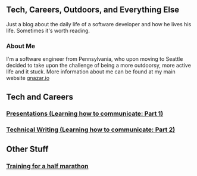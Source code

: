 ## Tech, Careers, Outdoors, and Everything Else
Just a blog about the daily life of a software developer and how he lives his life.  Sometimes it's worth reading.

### About Me
I'm a software engineer from Pennsylvania, who upon moving to Seattle decided to take upon the challenge of being a more outdoorsy, more active life and it stuck.  More information about me can be found at my main website [gnazar.io](https://gnazar.io)

## Tech and Careers

### [Presentations (Learning how to communicate: Part 1)](https://blog.gnazar.io/tech/communication/presentations)

### [Technical Writing (Learning how to communicate: Part 2)](https://blog.gnazar.io/tech/communication/technical_writing)

## Other Stuff

### [Training for a half marathon](https://blog.gnazar.io/outdoors/half_marathon_training)
